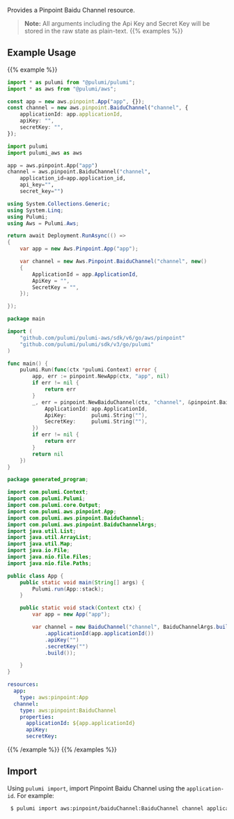 Provides a Pinpoint Baidu Channel resource.

> **Note:** All arguments including the Api Key and Secret Key will be stored in the raw state as plain-text.
{{% examples %}}
## Example Usage
{{% example %}}

```typescript
import * as pulumi from "@pulumi/pulumi";
import * as aws from "@pulumi/aws";

const app = new aws.pinpoint.App("app", {});
const channel = new aws.pinpoint.BaiduChannel("channel", {
    applicationId: app.applicationId,
    apiKey: "",
    secretKey: "",
});
```
```python
import pulumi
import pulumi_aws as aws

app = aws.pinpoint.App("app")
channel = aws.pinpoint.BaiduChannel("channel",
    application_id=app.application_id,
    api_key="",
    secret_key="")
```
```csharp
using System.Collections.Generic;
using System.Linq;
using Pulumi;
using Aws = Pulumi.Aws;

return await Deployment.RunAsync(() => 
{
    var app = new Aws.Pinpoint.App("app");

    var channel = new Aws.Pinpoint.BaiduChannel("channel", new()
    {
        ApplicationId = app.ApplicationId,
        ApiKey = "",
        SecretKey = "",
    });

});
```
```go
package main

import (
	"github.com/pulumi/pulumi-aws/sdk/v6/go/aws/pinpoint"
	"github.com/pulumi/pulumi/sdk/v3/go/pulumi"
)

func main() {
	pulumi.Run(func(ctx *pulumi.Context) error {
		app, err := pinpoint.NewApp(ctx, "app", nil)
		if err != nil {
			return err
		}
		_, err = pinpoint.NewBaiduChannel(ctx, "channel", &pinpoint.BaiduChannelArgs{
			ApplicationId: app.ApplicationId,
			ApiKey:        pulumi.String(""),
			SecretKey:     pulumi.String(""),
		})
		if err != nil {
			return err
		}
		return nil
	})
}
```
```java
package generated_program;

import com.pulumi.Context;
import com.pulumi.Pulumi;
import com.pulumi.core.Output;
import com.pulumi.aws.pinpoint.App;
import com.pulumi.aws.pinpoint.BaiduChannel;
import com.pulumi.aws.pinpoint.BaiduChannelArgs;
import java.util.List;
import java.util.ArrayList;
import java.util.Map;
import java.io.File;
import java.nio.file.Files;
import java.nio.file.Paths;

public class App {
    public static void main(String[] args) {
        Pulumi.run(App::stack);
    }

    public static void stack(Context ctx) {
        var app = new App("app");

        var channel = new BaiduChannel("channel", BaiduChannelArgs.builder()        
            .applicationId(app.applicationId())
            .apiKey("")
            .secretKey("")
            .build());

    }
}
```
```yaml
resources:
  app:
    type: aws:pinpoint:App
  channel:
    type: aws:pinpoint:BaiduChannel
    properties:
      applicationId: ${app.applicationId}
      apiKey:
      secretKey:
```
{{% /example %}}
{{% /examples %}}

## Import

Using `pulumi import`, import Pinpoint Baidu Channel using the `application-id`. For example:

```sh
 $ pulumi import aws:pinpoint/baiduChannel:BaiduChannel channel application-id
```
 